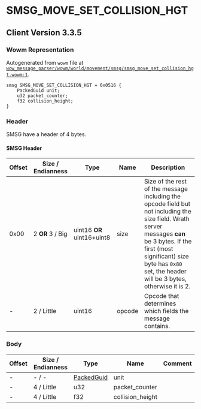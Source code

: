 # SMSG_MOVE_SET_COLLISION_HGT

## Client Version 3.3.5

### Wowm Representation

Autogenerated from `wowm` file at [`wow_message_parser/wowm/world/movement/smsg/smsg_move_set_collision_hgt.wowm:1`](https://github.com/gtker/wow_messages/tree/main/wow_message_parser/wowm/world/movement/smsg/smsg_move_set_collision_hgt.wowm#L1).
```rust,ignore
smsg SMSG_MOVE_SET_COLLISION_HGT = 0x0516 {
    PackedGuid unit;
    u32 packet_counter;
    f32 collision_height;
}
```
### Header

SMSG have a header of 4 bytes.

#### SMSG Header

| Offset | Size / Endianness | Type   | Name   | Description |
| ------ | ----------------- | ------ | ------ | ----------- |
| 0x00   | 2 **OR** 3 / Big           | uint16 **OR** uint16+uint8 | size | Size of the rest of the message including the opcode field but not including the size field. Wrath server messages **can** be 3 bytes. If the first (most significant) size byte has `0x80` set, the header will be 3 bytes, otherwise it is 2.|
| -      | 2 / Little| uint16 | opcode | Opcode that determines which fields the message contains. |

### Body

| Offset | Size / Endianness | Type | Name | Comment |
| ------ | ----------------- | ---- | ---- | ------- |
| - | - / - | [PackedGuid](../types/packed-guid.md) | unit |  |
| - | 4 / Little | u32 | packet_counter |  |
| - | 4 / Little | f32 | collision_height |  |


